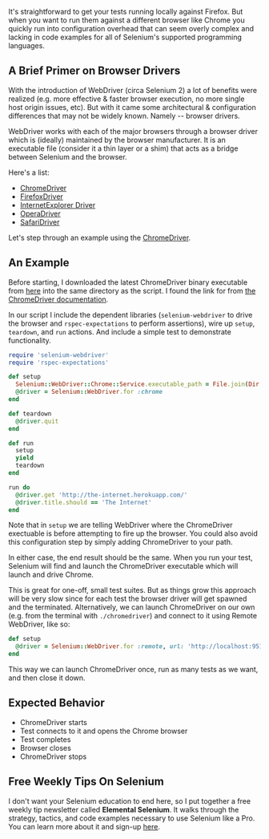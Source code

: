 It's straightforward to get your tests running locally against Firefox. But when you want to run them against a different browser like Chrome you quickly run into configuration overhead that can seem overly complex and lacking in code examples for all of Selenium's supported programming languages.

## A Brief Primer on Browser Drivers

With the introduction of WebDriver (circa Selenium 2) a lot of benefits were realized (e.g. more effective & faster browser execution, no more single host origin issues, etc). But with it came some architectural & configuration differences that may not be widely known. Namely -- browser drivers.

WebDriver works with each of the major browsers through a browser driver which is (ideally) maintained by the browser manufacturer. It is an executable file (consider it a thin layer or a shim) that acts as a bridge between Selenium and the browser.

Here's a list:

+ [ChromeDriver](https://code.google.com/p/selenium/wiki/ChromeDriver)
+ [FirefoxDriver](https://code.google.com/p/selenium/wiki/FirefoxDriver)
+ [InternetExplorer Driver](https://code.google.com/p/selenium/wiki/InternetExplorerDriver)
+ [OperaDriver](https://code.google.com/p/selenium/wiki/OperaDriver)
+ [SafariDriver](https://code.google.com/p/selenium/wiki/SafariDriver)

Let's step through an example using the [ChromeDriver](https://code.google.com/p/selenium/wiki/ChromeDriver).

## An Example

Before starting, I downloaded the latest ChromeDriver binary executable from [here](http://chromedriver.storage.googleapis.com/index.html) into the same directory as the script. I found the link for from [the ChromeDriver documentation](https://code.google.com/p/selenium/wiki/ChromeDriver).

In our script I include the dependent libraries (`selenium-webdriver` to drive the browser and `rspec-expectations` to perform assertions), wire up `setup`, `teardown`, and `run` actions. And include a simple test to demonstrate functionality.

```ruby
require 'selenium-webdriver'
require 'rspec-expectations'

def setup
  Selenium::WebDriver::Chrome::Service.executable_path = File.join(Dir.pwd, './chromedriver')
  @driver = Selenium::WebDriver.for :chrome
end

def teardown
  @driver.quit
end

def run
  setup
  yield
  teardown
end

run do
  @driver.get 'http://the-internet.herokuapp.com/'
  @driver.title.should == 'The Internet'
end
```

Note that in `setup` we are telling WebDriver where the ChromeDriver exectuable is before attempting to fire up the browser. You could also avoid this configuration step by simply adding ChromeDriver to your path.

In either case, the end result should be the same. When you run your test, Selenium will find and launch the ChromeDriver executable which will launch and drive Chrome.

This is great for one-off, small test suites. But as things grow this approach will be very slow since for each test the browser driver will get spawned and the terminated. Alternatively, we can launch ChromeDriver on our own (e.g. from the terminal with `./chromedriver`) and connect to it using Remote WebDriver, like so:

```ruby
def setup
  @driver = Selenium::WebDriver.for :remote, url: 'http://localhost:9515', desired_capabilities: :chrome
end
```

This way we can launch ChromeDriver once, run as many tests as we want, and then close it down.

## Expected Behavior

+ ChromeDriver starts
+ Test connects to it and opens the Chrome browser
+ Test completes
+ Browser closes
+ ChromeDriver stops

## Free Weekly Tips On Selenium

I don't want your Selenium education to end here, so I put together a free weekly tip newsletter called __Elemental Selenium__. It walks through the strategy, tactics, and code examples necessary to use Selenium like a Pro. You can learn more about it and sign-up [here](http://elementalselenium.com/).
